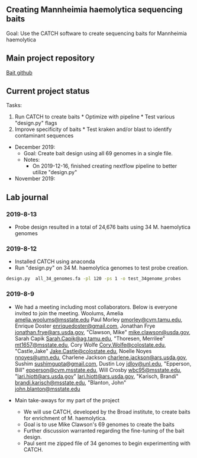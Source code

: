 Creating Mannheimia haemolytica sequencing baits
------------

Goal: Use the CATCH software to create sequencing baits for Mannheimia haemolytica


Main project repository
-----
[Bait github](https://github.com/EnriqueDoster/bait_creation_pipeline)


Current project status
-----

Tasks:
  1. Run CATCH to create baits
    * Optimize with pipeline
    * Test various "design.py" flags
  2. Improve specificity of baits
    * Test kraken and/or blast to identify contaminant sequences


- December 2019: 
  * Goal: Create bait design using all 69 genomes in a single file.
  * Notes:
    * On 2019-12-16, finished creating nextflow pipeline to better utilize "design.py"
- November 2019:


Lab journal
---------------------------------------------------------------------------------------------------------------


### 2019-8-13

* Probe design resulted in a total of 24,676 baits using 34 M. haemolytica genomes


### 2019-8-12

* Installed CATCH using anaconda
* Run "design.py" on 34 M. haemolytica genomes to test probe creation.

```bash
design.py  all_34_genomes.fa -pl 120 -ps 1 -o test_34genome_probes
```

### 2019-8-9

* We had a meeting including most collaborators. Below is everyone invited to join the meeting.
  Woolums, Amelia <amelia.woolums@msstate.edu>
  Paul Morley <pmorley@cvm.tamu.edu>,
  Enrique Doster <enriquedoster@gmail.com>,
  Jonathan Frye <jonathan.frye@ars.usda.gov>,
  "Clawson, Mike" <mike.clawson@usda.gov>,
  Sarah Capik <Sarah.Capik@ag.tamu.edu>,
  "Thoresen, Merrilee" <mt1657@msstate.edu>,
  Cory Wolfe <Cory.Wolfe@colostate.edu>,
  "Castle,Jake" <Jake.Castle@colostate.edu>,
  Noelle Noyes <nnoyes@umn.edu>,
  Charlene Jackson <charlene.jackson@ars.usda.gov>,
  Sushim <sushimgupta@gmail.com>,
  Dustin Loy <jdloy@unl.edu>,
  "Epperson, Bill" <epperson@cvm.msstate.edu>,
  Will Crosby <wbc95@msstate.edu>,
  "lari.hiott@ars.usda.gov" <lari.hiott@ars.usda.gov>,
  "Karisch, Brandi" <brandi.karisch@msstate.edu>,
  "Blanton, John" <john.blanton@msstate.edu>
  
* Main take-aways for my part of the project
  * We will use CATCH, developed by the Broad institute, to create baits for enrichment of M. haemolytica. 
  * Goal is to use Mike Clawson's 69 genomes to create the baits
  * Further discussion warranted regarding the fine-tuning of the bait design.
  * Paul sent me zipped file of 34 genomes to begin experimenting with CATCH.
  




